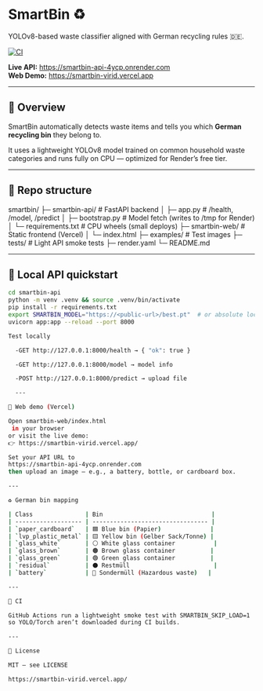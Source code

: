 # SmartBin ♻️

YOLOv8-based waste classifier aligned with German recycling rules 🇩🇪.

[![CI](https://github.com/ghitaik/smartbin/actions/workflows/ci.yml/badge.svg?branch=main)](https://github.com/ghitaik/smartbin/actions/workflows/ci.yml)

**Live API:** https://smartbin-api-4ycp.onrender.com  
**Web Demo:** https://smartbin-virid.vercel.app

---


## 🧠 Overview

SmartBin automatically detects waste items and tells you which **German recycling bin** they belong to.

It uses a lightweight YOLOv8 model trained on common household waste categories and runs fully on CPU — optimized for Render’s free tier.

---

## 📂 Repo structure

smartbin/
├─ smartbin-api/ # FastAPI backend
│ ├─ app.py # /health, /model, /predict
│ ├─ bootstrap.py # Model fetch (writes to /tmp for Render)
│ └─ requirements.txt # CPU wheels (small deploys)
├─ smartbin-web/ # Static frontend (Vercel)
│ └─ index.html
├─ examples/ # Test images
├─ tests/ # Light API smoke tests
├─ render.yaml
└─ README.md

---

## 🚀 Local API quickstart

```bash
cd smartbin-api
python -m venv .venv && source .venv/bin/activate
pip install -r requirements.txt
export SMARTBIN_MODEL="https://<public-url>/best.pt"  # or absolute local path
uvicorn app:app --reload --port 8000

Test locally

  -GET http://127.0.0.1:8000/health → { "ok": true }

  -GET http://127.0.0.1:8000/model → model info

  -POST http://127.0.0.1:8000/predict → upload file

  ---

🧪 Web demo (Vercel)

Open smartbin-web/index.html
 in your browser
or visit the live demo:
👉 https://smartbin-virid.vercel.app/

Set your API URL to
https://smartbin-api-4ycp.onrender.com
then upload an image — e.g., a battery, bottle, or cardboard box.

---

♻️ German bin mapping

| Class               | Bin                               |
| ------------------- | --------------------------------- |
| `paper_cardboard`   | 🟦 Blue bin (Papier)              |
| `lvp_plastic_metal` | 🟨 Yellow bin (Gelber Sack/Tonne) |
| `glass_white`       | ⚪ White glass container           |
| `glass_brown`       | 🟤 Brown glass container          |
| `glass_green`       | 🟢 Green glass container          |
| `residual`          | ⚫ Restmüll                        |
| `battery`           | 🔋 Sondermüll (Hazardous waste)   |

---

🧰 CI

GitHub Actions run a lightweight smoke test with SMARTBIN_SKIP_LOAD=1
so YOLO/Torch aren’t downloaded during CI builds.

---

📜 License

MIT — see LICENSE

https://smartbin-virid.vercel.app/
